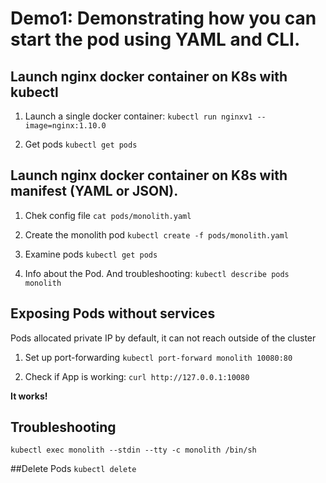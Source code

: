 # Demo1: Demonstrating how you can start the pod using YAML and CLI.

## Launch nginx  docker container on K8s with kubectl

1. Launch a single docker container:
`kubectl run nginxv1 --image=nginx:1.10.0`

2. Get pods
`kubectl get pods`

## Launch nginx docker container on K8s with manifest (YAML or JSON).

1. Chek config file
`cat pods/monolith.yaml`

2. Create the monolith pod
`kubectl create -f pods/monolith.yaml`

3. Examine pods
`kubectl get pods`

4. Info about the Pod. And troubleshooting:
`kubectl describe pods monolith`

## Exposing Pods without services

Pods allocated private IP by default, it can not reach outside of  the cluster

1. Set up port-forwarding
`kubectl port-forward monolith 10080:80`

2. Check if App is working:
`curl http://127.0.0.1:10080`

**It works!**

## Troubleshooting
`kubectl exec monolith --stdin --tty -c monolith /bin/sh`

##Delete Pods
`kubectl delete`
